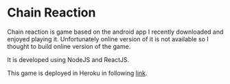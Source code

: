 # Chain Reaction

Chain reaction is game based on the android app I recently downloaded and enjoyed playing it. 
Unfortunately online version of it is not available so I thought to build online version of the game.

It is developed using NodeJS and ReactJS.

This game is deployed in Heroku in following [link](https://chainreactions.herokuapp.com/).
